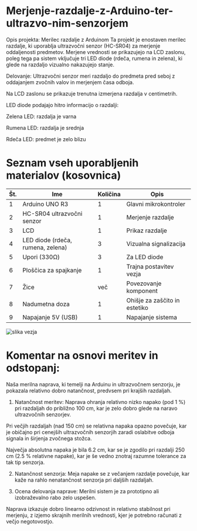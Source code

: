 # Merjenje-razdalje-z-Arduino-ter-ultrazvo-nim-senzorjem
Opis projekta: Merilec razdalje z Arduinom
Ta projekt je enostaven merilec razdalje, ki uporablja ultrazvočni senzor (HC-SR04) za merjenje oddaljenosti predmetov. Merjene vrednosti se prikazujejo na LCD zaslonu, poleg tega pa sistem vključuje tri LED diode (rdeča, rumena in zelena), ki glede na razdaljo vizualno nakazujejo stanje.

Delovanje:
Ultrazvočni senzor meri razdaljo do predmeta pred seboj z oddajanjem zvočnih valov in merjenjem časa odboja.

Na LCD zaslonu se prikazuje trenutna izmerjena razdalja v centimetrih.

LED diode podajajo hitro informacijo o razdalji:

Zelena LED: razdalja je varna 

Rumena LED: razdalja je srednja 

Rdeča LED: predmet je zelo blizu 

# Seznam vseh uporabljenih materialov (kosovnica)

| Št. | Ime                          | Količina | Opis                                           |
|-----|------------------------------|----------|------------------------------------------------|
| 1   | Arduino UNO R3               | 1        | Glavni mikrokontroler                          |
| 2   | HC-SR04 ultrazvočni senzor   | 1        | Merjenje razdalje                              |
| 3   | LCD                          | 1        | Prikaz razdalje                                |
| 4   | LED diode (rdeča, rumena, zelena) | 3        | Vizualna signalizacija                    |
| 5   | Upori (330Ω)                 | 3        | Za LED diode                                   |
| 6   | Ploščica za spajkanje        | 1        | Trajna postavitev vezja                        |
| 7   | Žice                         | več      | Povezovanje komponent                          | 
| 8   | Nadumetna doza               | 1        | Ohišje za zaščito in estetiko                  |
| 9   | Napajanje 5V (USB)           | 1     | Napajanje sistema                                 |


![slika vezja](https://github.com/user-attachments/assets/43f65ffb-3b6e-45c5-ad7f-28f546a10261)


# Komentar na osnovi meritev in odstopanj:
Naša merilna naprava, ki temelji na Arduinu in ultrazvočnem senzorju, je pokazala relativno dobro natančnost, predvsem pri krajših razdaljah.

1. Natančnost meritev:
Naprava ohranja relativno nizko napako (pod 1 %) pri razdaljah do približno 100 cm, kar je zelo dobro glede na naravo ultrazvočnih senzorjev.

Pri večjih razdaljah (nad 150 cm) se relativna napaka opazno povečuje, kar je običajno pri cenejših ultrazvočnih senzorjih zaradi oslabitve odboja signala in širjenja zvočnega stožca.

Največja absolutna napaka je bila 6.2 cm, kar se je zgodilo pri razdalji 250 cm (2.5 % relativne napake), kar je še vedno znotraj razumne tolerance za tak tip senzorja.

2. Natančnost senzorja:
Meja napake se z večanjem razdalje povečuje, kar kaže na rahlo nenatančnost senzorja pri daljših razdaljah.

3. Ocena delovanja naprave:
Merilni sistem je za prototipno ali izobraževalno rabo zelo uspešen.

Naprava izkazuje dobro linearno odzivnost in relativno stabilnost pri merjenju, z izjemo skrajnih merilnih vrednosti, kjer je potrebno računati z večjo negotovostjo.





